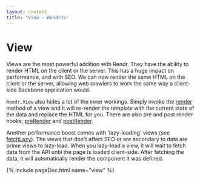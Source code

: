 ```yaml
---
layout: content
title: "View - RendrJS"
---
```


# View

Views are the most powerful addition with Rendr.  They have the ability to render HTML on the client or the server.  This has a huge impact on performance, and with SEO.  We can now render the same HTML on the client or the server, allowing web crawlers to work the same way a client-side Backbone application would.

`Rendr.View` also hides a lot of the inner workings.  Simply invoke the [render](#render) method of a view and it will re-render the template with the current state of the data and replace the HTML for you.  There are also pre and post render hooks; [preRender](#preRender) and [postRender](#postRender).

Another performance boost comes with 'lazy-loading' views (see [fetchLazy](#fetchLazy)).  The views that don't affect SEO or are secondary to data are prime views to lazy-load.  When you lazy-load a view, it will wait to fetch data from the API until the page is loaded client-side.  After fetching the data, it will automatically render the component it was defined.

{% include pageDoc.html name="view" %}

